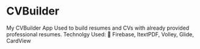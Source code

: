 # CVBuilder
My CVBuilder App
Used to build resumes and CVs with already provided
professional resumes.
Technolgy Used:
 Firebase, ItextPDF, Volley, Glide, CardView
